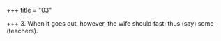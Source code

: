+++
title = "03"

+++
3. When it goes out, however, the wife should fast: thus (say) some (teachers).
